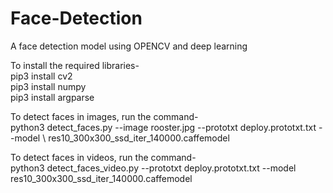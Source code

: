 # Face-Detection
A face detection model using OPENCV and deep learning

To install the required libraries-<br/>
pip3 install cv2<br/>
pip3 install numpy<br/>
pip3 install argparse<br/>

To detect faces in images, run the command-<br/>
python3 detect_faces.py --image rooster.jpg --prototxt deploy.prototxt.txt --model \  res10_300x300_ssd_iter_140000.caffemodel<br/>

To detect faces in videos, run the command-<br/>
python3 detect_faces_video.py --prototxt deploy.prototxt.txt --model res10_300x300_ssd_iter_140000.caffemodel
